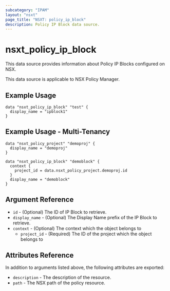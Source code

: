 ```yaml
---
subcategory: "IPAM"
layout: "nsxt"
page_title: "NSXT: policy_ip_block"
description: Policy IP Block data source.
---
```


# nsxt_policy_ip_block

This data source provides information about Policy IP Blocks configured on NSX.

This data source is applicable to NSX Policy Manager.

## Example Usage

```hcl
data "nsxt_policy_ip_block" "test" {
  display_name = "ipblock1"
}
```

## Example Usage - Multi-Tenancy

```hcl
data "nsxt_policy_project" "demoproj" {
  display_name = "demoproj"
}

data "nsxt_policy_ip_block" "demoblock" {
  context {
    project_id = data.nsxt_policy_project.demoproj.id
  }
  display_name = "demoblock"
}
```

## Argument Reference

* `id` - (Optional) The ID of IP Block to retrieve.
* `display_name` - (Optional) The Display Name prefix of the IP Block to retrieve.
* `context` - (Optional) The context which the object belongs to
    * `project_id` - (Required) The ID of the project which the object belongs to

## Attributes Reference

In addition to arguments listed above, the following attributes are exported:

* `description` - The description of the resource.
* `path` - The NSX path of the policy resource.
